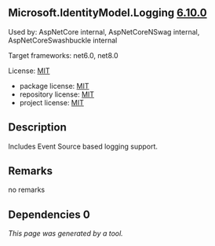 Microsoft.IdentityModel.Logging [6.10.0](https://www.nuget.org/packages/Microsoft.IdentityModel.Logging/6.10.0)
--------------------

Used by: AspNetCore internal, AspNetCoreNSwag internal, AspNetCoreSwashbuckle internal

Target frameworks: net6.0, net8.0

License: [MIT](../../../../licenses/mit) 

- package license: [MIT](https://licenses.nuget.org/MIT) 
- repository license: [MIT](https://github.com/AzureAD/azure-activedirectory-identitymodel-extensions-for-dotnet) 
- project license: [MIT](https://github.com/AzureAD/azure-activedirectory-identitymodel-extensions-for-dotnet) 

Description
-----------
Includes Event Source based logging support.

Remarks
-----------
no remarks


Dependencies 0
-----------


*This page was generated by a tool.*
